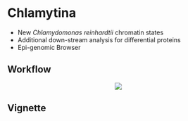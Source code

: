 
# Chlamytina #
- New *Chlamydomonas reinhardtii* chromatin states
- Additional down-stream analysis for differential proteins
- Epi-genomic Browser 

## Workflow ##
<p align=center>
<img src=Timeline_Workflows/Workflow_Chlamytina.jpg />
</p>

## Vignette ##

